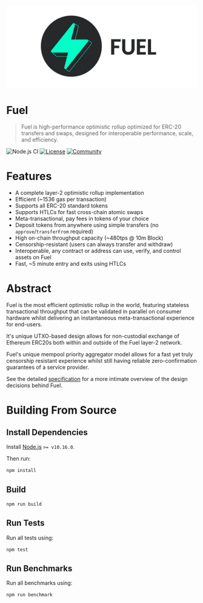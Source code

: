 ![Fuel](public/banner.png)

Fuel
===

> Fuel is high-performance optimistic rollup optimized for ERC-20 transfers and swaps, designed for interoperable performance, scale, and efficiency.

![Node.js CI](https://github.com/FuelLabs/fuel/workflows/Node.js%20CI/badge.svg)
[![License](https://img.shields.io/badge/License-Apache%202.0-blue.svg)](https://opensource.org/licenses/Apache-2.0)
[![Community](https://badges.gitter.im/gitterHQ/gitter.png)](https://gitter.im/fuellabs_/community)

# Features

- A complete layer-2 optimistic rollup implementation
- Efficient (~1536 gas per transaction)
- Supports all ERC-20 standard tokens
- Supports HTLCs for fast cross-chain atomic swaps
- Meta-transactional, pay fees in tokens of your choice
- Deposit tokens from anywhere using simple transfers (no `approve`/`transferFrom` required)
- High on-chain throughput capacity (~480tps @ 10m Block)
- Censorship-resistant (users can always transfer and withdraw)
- Interoperable, any contract or address can use, verify, and control assets on Fuel
- Fast, ~5 minute entry and exits using HTLCs

# Abstract

Fuel is the most efficient optimistic rollup in the world, featuring stateless transactional throughput that can be validated in parallel on consumer hardware whilst delivering an instantaneous meta-transactional experience for end-users.

It's unique UTXO-based design allows for non-custodial exchange of Ethereum ERC20s both within and outside of the Fuel layer-2 network.

Fuel's unique mempool priority aggregator model allows for a fast yet truly censorship resistant experience whilst still having reliable zero-confirmation guarantees of a service provider.

See the detailed [specification](https://docs.fuel.sh) for a more intimate overview of the design decisions behind Fuel.

# Building From Source

## Install Dependencies

Install [Node.js](https://nodejs.org/en/) `>= v10.16.0`.

Then run:

```sh
npm install
```

## Build

```sh
npm run build
```

## Run Tests

Run all tests using:

```sh
npm test
```

## Run Benchmarks

Run all benchmarks using:

```sh
npm run benchmark
```
